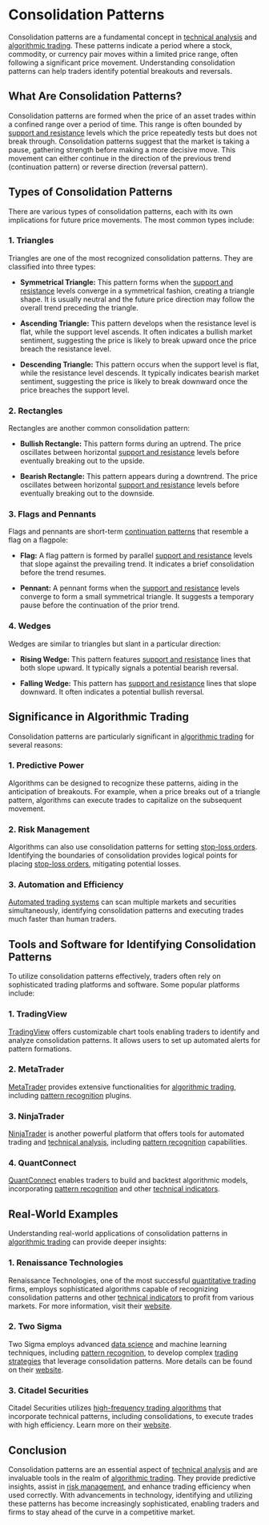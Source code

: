 # Consolidation Patterns

Consolidation patterns are a fundamental concept in [technical analysis](../t/technical_analysis.md) and [algorithmic trading](../a/algorithmic_trading.md). These patterns indicate a period where a stock, commodity, or currency pair moves within a limited price range, often following a significant price movement. Understanding consolidation patterns can help traders identify potential breakouts and reversals.

## What Are Consolidation Patterns?

Consolidation patterns are formed when the price of an asset trades within a confined range over a period of time. This range is often bounded by [support and resistance](../s/support_and_resistance.md) levels which the price repeatedly tests but does not break through. Consolidation patterns suggest that the market is taking a pause, gathering strength before making a more decisive move. This movement can either continue in the direction of the previous trend (continuation pattern) or reverse direction (reversal pattern).

## Types of Consolidation Patterns

There are various types of consolidation patterns, each with its own implications for future price movements. The most common types include:

### 1. Triangles
Triangles are one of the most recognized consolidation patterns. They are classified into three types:

- **Symmetrical Triangle:** This pattern forms when the [support and resistance](../s/support_and_resistance.md) levels converge in a symmetrical fashion, creating a triangle shape. It is usually neutral and the future price direction may follow the overall trend preceding the triangle.
  
- **Ascending Triangle:** This pattern develops when the resistance level is flat, while the support level ascends. It often indicates a bullish market sentiment, suggesting the price is likely to break upward once the price breach the resistance level.
  
- **Descending Triangle:** This pattern occurs when the support level is flat, while the resistance level descends. It typically indicates bearish market sentiment, suggesting the price is likely to break downward once the price breaches the support level.

### 2. Rectangles
Rectangles are another common consolidation pattern:

- **Bullish Rectangle:** This pattern forms during an uptrend. The price oscillates between horizontal [support and resistance](../s/support_and_resistance.md) levels before eventually breaking out to the upside.
  
- **Bearish Rectangle:** This pattern appears during a downtrend. The price oscillates between horizontal [support and resistance](../s/support_and_resistance.md) levels before eventually breaking out to the downside.

### 3. Flags and Pennants
Flags and pennants are short-term [continuation patterns](../c/continuation_patterns.md) that resemble a flag on a flagpole:

- **Flag:** A flag pattern is formed by parallel [support and resistance](../s/support_and_resistance.md) levels that slope against the prevailing trend. It indicates a brief consolidation before the trend resumes.
  
- **Pennant:** A pennant forms when the [support and resistance](../s/support_and_resistance.md) levels converge to form a small symmetrical triangle. It suggests a temporary pause before the continuation of the prior trend.

### 4. Wedges
Wedges are similar to triangles but slant in a particular direction:

- **Rising Wedge:** This pattern features [support and resistance](../s/support_and_resistance.md) lines that both slope upward. It typically signals a potential bearish reversal.
  
- **Falling Wedge:** This pattern has [support and resistance](../s/support_and_resistance.md) lines that slope downward. It often indicates a potential bullish reversal.

## Significance in Algorithmic Trading

Consolidation patterns are particularly significant in [algorithmic trading](../a/algorithmic_trading.md) for several reasons:

### 1. Predictive Power
Algorithms can be designed to recognize these patterns, aiding in the anticipation of breakouts. For example, when a price breaks out of a triangle pattern, algorithms can execute trades to capitalize on the subsequent movement.

### 2. Risk Management
Algorithms can also use consolidation patterns for setting [stop-loss orders](../s/stop-loss_orders.md). Identifying the boundaries of consolidation provides logical points for placing [stop-loss orders](../s/stop-loss_orders.md), mitigating potential losses.

### 3. Automation and Efficiency
[Automated trading systems](../a/automated_trading_systems.md) can scan multiple markets and securities simultaneously, identifying consolidation patterns and executing trades much faster than human traders.

## Tools and Software for Identifying Consolidation Patterns

To utilize consolidation patterns effectively, traders often rely on sophisticated trading platforms and software. Some popular platforms include:

### 1. TradingView
[TradingView](https://www.tradingview.com/) offers customizable chart tools enabling traders to identify and analyze consolidation patterns. It allows users to set up automated alerts for pattern formations.

### 2. MetaTrader
[MetaTrader](https://www.metatrader4.com/en) provides extensive functionalities for [algorithmic trading](../a/algorithmic_trading.md), including [pattern recognition](../p/pattern_recognition.md) plugins.

### 3. NinjaTrader
[NinjaTrader](https://ninjatrader.com/) is another powerful platform that offers tools for automated trading and [technical analysis](../t/technical_analysis.md), including [pattern recognition](../p/pattern_recognition.md) capabilities.

### 4. QuantConnect
[QuantConnect](https://www.quantconnect.com/) enables traders to build and backtest algorithmic models, incorporating [pattern recognition](../p/pattern_recognition.md) and other [technical indicators](../t/technical_indicators.md).

## Real-World Examples

Understanding real-world applications of consolidation patterns in [algorithmic trading](../a/algorithmic_trading.md) can provide deeper insights:

### 1. Renaissance Technologies
Renaissance Technologies, one of the most successful [quantitative trading](../q/quantitative_trading.md) firms, employs sophisticated algorithms capable of recognizing consolidation patterns and other [technical indicators](../t/technical_indicators.md) to profit from various markets. For more information, visit their [website](http://www.rentec.com).

### 2. Two Sigma
Two Sigma employs advanced [data science](../d/data_science_in_trading.md) and machine learning techniques, including [pattern recognition](../p/pattern_recognition.md), to develop complex [trading strategies](../t/trading_strategies.md) that leverage consolidation patterns. More details can be found on their [website](https://www.twosigma.com/).

### 3. Citadel Securities
Citadel Securities utilizes [high-frequency trading algorithms](../h/high-frequency_trading_algorithms.md) that incorporate technical patterns, including consolidations, to execute trades with high efficiency. Learn more on their [website](https://www.citadelsecurities.com/).

## Conclusion

Consolidation patterns are an essential aspect of [technical analysis](../t/technical_analysis.md) and are invaluable tools in the realm of [algorithmic trading](../a/algorithmic_trading.md). They provide predictive insights, assist in [risk management](../r/risk_management.md), and enhance trading efficiency when used correctly. With advancements in technology, identifying and utilizing these patterns has become increasingly sophisticated, enabling traders and firms to stay ahead of the curve in a competitive market.